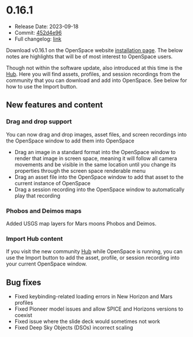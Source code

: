 # 0.16.1
  - Release Date: 2023-09-18
  - Commit: [452d4e96](https://github.com/OpenSpace/OpenSpace/commit/452d4e9626c58629709c7ed061fedc7141964727)
  - Full changelog: [link](https://github.com/OpenSpace/OpenSpace/releases/tag/releases%2Fv0.16.1)

Download v0.16.1 on the OpenSpace website [installation page](https://openspaceproject.com/version0161). The below notes are highlights that will be of most interest to OpenSpace users.

Though not within the software update, also introduced at this time is the [Hub](http://hub.openspaceproject.com/). Here you will find assets, profiles, and session recordings from the community that you can download and add into OpenSpace. See below for how to use the Import button.


## New features and content
### Drag and drop support
You can now drag and drop images, asset files, and screen recordings into the OpenSpace window to add them into OpenSpace
  - Drag an image in a standard format into the OpenSpace window to render that image in screen space, meaning it will follow all camera movements and be visible in the same location until you change its properties through the screen space renderable menu
  - Drag an asset file into the OpenSpace window to add that asset to the current instance of OpenSpace
  - Drag a session recording into the OpenSpace window to automatically play that recording

### Phobos and Deimos maps
Added USGS map layers for Mars moons Phobos and Deimos.

### Import Hub content
If you visit the new community [Hub](http://hub.openspaceproject.com/) while OpenSpace is running, you can use the Import button to add the asset, profile, or session recording into your current OpenSpace window.


## Bug fixes
  - Fixed keybinding-related loading errors in New Horizon and Mars profiles
  - Fixed Pioneer model issues and allow SPICE and Horizons versions to coexist
  - Fixed issue where the slide deck would sometimes not work
  - Fixed Deep Sky Objects (DSOs) incorrect scaling
